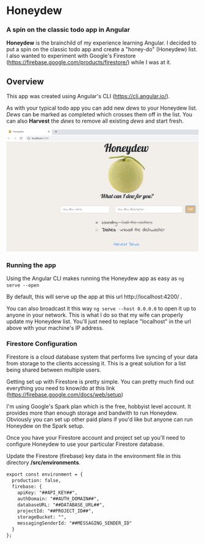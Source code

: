 # Honeydew

### A spin on the classic todo app in Angular

**Honeydew** is the brainchild of my experience learning Angular. I decided to put a spin on the classic todo app and create a "honey-do" (Honeydew) list. I also wanted to experiment with Google's Firestore (https://firebase.google.com/products/firestore/) while I was at it.

## Overview

This app was created using Angular's CLI (https://cli.angular.io/). 

As with your typical todo app you can add new *dews* to your Honeydew list. *Dews* can be marked as completed which crosses them off in the list. You can also **Harvest** the *dews* to remove all existing *dews* and start fresh.

![Honeydew](https://github.com/brandon-nash/honeydew/blob/master/resources/HoneydewScreenshot.PNG)

### Running the app

Using the Angular CLI makes running the Honeydew app as easy as ```ng serve --open```

By default, this will serve up the app at this url http://localhost:4200/ .

You can also broadcast it this way ```ng serve --host 0.0.0.0``` to open it up to anyone in your network. This is what I do so that my wife can properly update my Honeydew list. You'll just need to replace "localhost" in the url above with your machine's IP address.

### Firestore Configuration

Firestore is a cloud database system that performs live syncing of your data from storage to the clients accessing it. This is a great solution for a list being shared between multiple users.

Getting set up with Firestore is pretty simple. You can pretty much find out everything you need to know/do at this link (https://firebase.google.com/docs/web/setup)

I'm using Google's Spark plan which is the free, hobbyist level account. It provides more than enough storage and bandwith to run Honeydew. Obviously you can set up other paid plans if you'd like but anyone can run Honeydew on the Spark setup.

Once you have your Firestore account and project set up you'll need to configure Honeydew to use your particular Firestore database. 

Update the Firestore (firebase) key data in the environment file in this directory **/src/environments**.

```
export const environment = {
  production: false,
  firebase: {
    apiKey: "##API_KEY##",
    authDomain: "##AUTH_DOMAIN##",
    databaseURL: "##DATABASE_URL##",
    projectId: "##PROJECT_ID##",
    storageBucket: "",
    messagingSenderId: "##MESSAGING_SENDER_ID"
  }
};
```